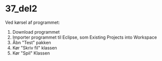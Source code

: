 # 37_del2

Ved kørsel af programmet:
1. Download programmet 
2. Importer programmet til Eclipse, som Existing Projects into Workspace
3. Åbn "Test" pakken
4. Kør "Skriv fil" klassen
5. Kør "Spil" Klassen
